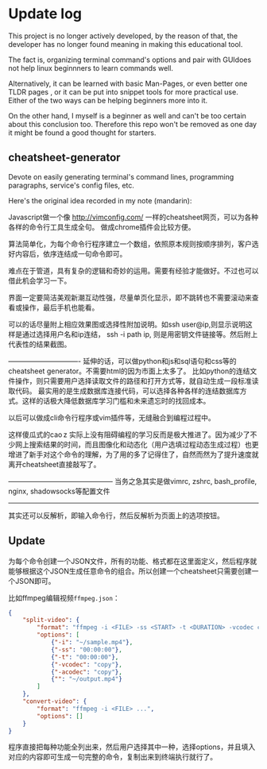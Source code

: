 # Update log
This project is no longer actively developed, by the reason of that, the developer has no longer found meaning in making this educational tool. 

The fact is, organizing terminal command's options and pair with GUIdoes not help linux beginnners to learn commands well. 

Alternatively, it can be learned with basic Man-Pages, or even better one TLDR pages , or it can be put into snippet tools for more practical use. Either of the two ways can be helping beginners more into it.

On the other hand, I myself is a beginner as well and can't be too certain about this conclusion too. 
Therefore this repo won't be removed as one day it might be found a good thought for starters. 

## cheatsheet-generator

Devote on easily generating terminal's command lines, programming paragraphs, service's config files, etc.

Here's the original idea recorded in my note (mandarin):

Javascript做一个像 http://vimconfig.com/ 一样的cheatsheet网页，可以为各种各样的命令行工具生成全句。
做成chrome插件会比较方便。

算法简单化，为每个命令行程序建立一个数组，依照原本规则按顺序排列，客户选好内容后，依序连结成一句命令即可。

难点在于管道，具有复杂的逻辑和奇妙的运用。需要有经验才能做好。不过也可以借此机会学习一下。

界面一定要简洁美观新潮互动性强，尽量单页化显示，即不跳转也不需要滚动来查看或操作，最后手机也能看。

可以的话尽量附上相应效果图或选择性附加说明。如ssh user@ip,则显示说明这样是通过选择用户名和ip连结， ssh -i path ip, 则是用密钥文件链接等。然后附上代表性的结果截图。

——————————-
延伸的话，可以做python和js和sql语句和css等的cheatsheet generator。不需要html的因为市面上太多了。
比如python的连结文件操作，则只需要用户选择读取文件的路径和打开方式等，就自动生成一段标准读取代码。
最实用的是生成数据库连接代码，可以选择各种各样的连结数据库方式。这样的话极大降低数据库学习门槛和未来遗忘时的找回成本。

以后可以做成cli命令行程序或vim插件等，无缝融合到编程过程中。

这样傻瓜式的cao z 实际上没有阻碍编程的学习反而是极大推进了。因为减少了不少网上搜索结果的时间，而且图像化和动态化（用户选填过程动态生成过程）也更增进了新手对这个命令的理解，为了用的多了记得住了，自然而然为了提升速度就离开cheatsheet直接敲写了。



———————————————
当务之急其实是做vimrc, zshrc, bash_profile, nginx, shadowsocks等配置文件


------------------------------
其实还可以反解析，即输入命令行，然后反解析为页面上的选项按钮。


## Update

为每个命令创建一个JSON文件，所有的功能、格式都在这里面定义，然后程序就能够根据这个JSON生成任意命令的组合。所以创建一个cheatsheet只需要创建一个JSON即可。

比如ffmpeg编辑视频`ffmpeg.json`：
```json
{
    "split-video": {
        "format": "ffmpeg -i <FILE> -ss <START> -t <DURATION> -vcodec copy -acodec copy <OUTPUT>",
        "options": [
            {"-i": "~/sample.mp4"},
            {"-ss": "00:00:00"},
            {"-t": "00:00:00"},
            {"-vcodec": "copy"},
            {"-acodec": "copy"},
            {"": "~/output.mp4"}
        ]
    },
    "convert-video": {
        "format": "ffmpeg -i <FILE> ...",
        "options": []
    }
}
```

程序直接把每种功能全列出来，然后用户选择其中一种，选择options，并且填入对应的内容即可生成一句完整的命令，复制出来到终端执行就行了。